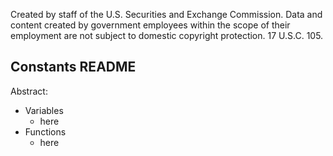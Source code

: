 ﻿Created by staff of the U.S. Securities and Exchange Commission.
Data and content created by government employees within the scope of their employment are not subject to domestic copyright protection. 17 U.S.C. 105.

## Constants README
Abstract:

 - Variables
	 - here
 - Functions
	 - here
